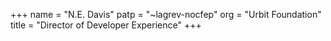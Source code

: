 +++
name = "N.E. Davis"
patp = "~lagrev-nocfep"
org = "Urbit Foundation"
title = "Director of Developer Experience"
+++